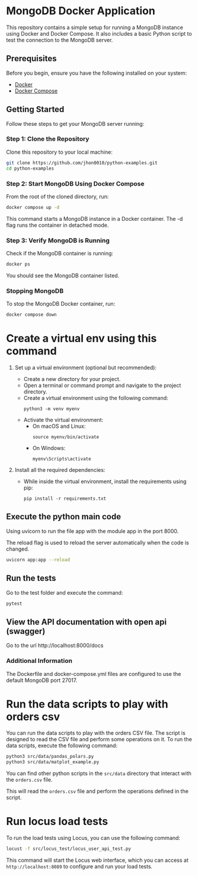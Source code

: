 # MongoDB Docker Application

This repository contains a simple setup for running a MongoDB instance using Docker and Docker Compose. It also includes a basic Python script to test the connection to the MongoDB server.

## Prerequisites

Before you begin, ensure you have the following installed on your system:
- [Docker](https://www.docker.com/products/docker-desktop)
- [Docker Compose](https://docs.docker.com/compose/install/)

## Getting Started

Follow these steps to get your MongoDB server running:

### Step 1: Clone the Repository

Clone this repository to your local machine:

```bash
git clone https://github.com/jhon0010/python-examples.git
cd python-examples
```

### Step 2: Start MongoDB Using Docker Compose
From the root of the cloned directory, run:

```bash
docker compose up -d
```

This command starts a MongoDB instance in a Docker container. The -d flag runs the container in detached mode.

### Step 3: Verify MongoDB is Running
Check if the MongoDB container is running:

```bash
docker ps
```

You should see the MongoDB container listed.


### Stopping MongoDB
To stop the MongoDB Docker container, run:

```bash
docker compose down
```

# Create a virtual env using this command

1. Set up a virtual environment (optional but recommended):
   - Create a new directory for your project.
   - Open a terminal or command prompt and navigate to the project directory.
   - Create a virtual environment using the following command:
     ```
     python3 -m venv myenv
     ```
   - Activate the virtual environment:
     - On macOS and Linux:
       ```
       source myenv/bin/activate
       ```
     - On Windows:
       ```
       myenv\Scripts\activate
       ```

2. Install all the required dependencies:
   - While inside the virtual environment, install the requirements using pip:
     ```
     pip install -r requirements.txt
     ```


## Execute the python main code

Using uvicorn to run the file app with the module app in the port 8000.

The reload flag is used to reload the server automatically when the code is changed.

```bash
uvicorn app:app --reload
```

## Run the tests

Go to the test folder and execute the command:

```bash
pytest
```

## View the API documentation with open api (swagger)

Go to the url http://localhost:8000/docs

### Additional Information

The Dockerfile and docker-compose.yml files are configured to use the default MongoDB port 27017.


# Run the data scripts to play with orders csv 

You can run the data scripts to play with the orders CSV file. The script is designed to read the CSV file and perform some operations on it.
To run the data scripts, execute the following command:

```bash
python3 src/data/pandas_polars.py
python3 src/data/matplot_example.py
``` 
You can find other python scripts in the `src/data` directory that interact with the `orders.csv` file.

This will read the `orders.csv` file and perform the operations defined in the script.


# Run locus load tests 

To run the load tests using Locus, you can use the following command:

```bash
locust -f src/locus_test/locus_user_api_test.py
```
This command will start the Locus web interface, which you can access at `http://localhost:8089` to configure and run your load tests.